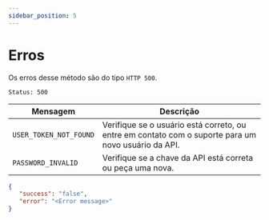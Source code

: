 ```yaml
---
sidebar_position: 5
---
```


# Erros

Os erros desse método são do tipo `HTTP 500`.

`Status: 500 `

|Mensagem|Descrição|
|-----------|---------|
|`USER_TOKEN_NOT_FOUND`|Verifique se o usuário está correto, ou entre em contato com o suporte para um novo usuário da API.|
|`PASSWORD_INVALID`|Verifique se a chave da API está correta ou peça uma nova.|

```json
{
   "success": "false",
   "error": "<Error message>"
}
```